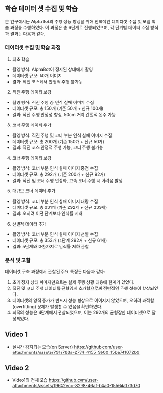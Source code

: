 ## 학습 데이터 셋 수집 및 학습
본 연구에서는 AlphaBot의 주행 성능 향상을 위해 반복적인 데이터셋 수집 및 모델 학습 과정을 수행하였다. 이 과정은 총 6단계로 진행되었으며, 각 단계별 데이터 수집 방식과 결과는 다음과 같다.

### 데이터셋 수집 및 학습 과정
1. 최초 학습
* 촬영 방식: AlphaBot이 정지된 상태에서 촬영
* 데이터셋 규모: 50개 이미지
* 결과: 직진 코스에서 안정적 주행 불가능

2. 직진 주행 데이터 보강
* 촬영 방식: 직진 주행 중 인식 실패 이미지 수집
* 데이터셋 규모: 총 150개 (기존 50개 + 신규 100개)
* 결과: 직진 주행 안정성 향상, 50cm 거리 간헐적 완주 가능
  
3. 코너 주행 데이터 추가
* 촬영 방식: 직진 주행 및 코너 부분 인식 실패 이미지 수집
* 데이터셋 규모: 총 200개 (기존 150개 + 신규 50개)
* 결과: 직진 코스 안정적 주행 가능, 코너 주행 불가능

4. 코너 주행 데이터 보강
* 촬영 방식: 코너 부분 인식 실패 이미지 중점 수집
* 데이터셋 규모: 총 292개 (기존 200개 + 신규 92개)
* 결과: 직진 및 코너 주행 안정화, 고속 코너 주행 시 어려움 발생

5. 대규모 코너 데이터 추가
* 촬영 방식: 코너 부분 인식 실패 이미지 대량 수집
* 데이터셋 규모: 총 631개 (기존 292개 + 신규 339개)
* 결과: 오히려 이전 단계보다 인식률 저하

6. 선별적 데이터 추가
* 촬영 방식: 코너 부분 인식 실패 이미지 선별 수집
* 데이터셋 규모: 총 353개 (4단계 292개 + 신규 61개)
* 결과: 5단계와 마찬가지로 인식률 저하 관찰

### 분석 및 고찰
데이터셋 구축 과정에서 관찰된 주요 특징은 다음과 같다:
1. 초기 정지 상태 이미지만으로는 실제 주행 상황 대응에 한계가 있었다.
2. 직진 및 코너 주행 데이터를 균형있게 추가함으로써 전반적인 주행 성능이 향상되었다.
3. 데이터셋의 양적 증가가 반드시 성능 향상으로 이어지지 않았으며, 오히려 과적합(overfitting) 문제가 발생할 수 있음을 확인하였다.
4. 최적의 성능은 4단계에서 관찰되었으며, 이는 292개의 균형잡힌 데이터셋으로 달성되었다.

## Video 1
* 실시간 감지되는 모습(on Server)
https://github.com/user-attachments/assets/791a788a-2774-4155-9b00-15ba741872b9

## Video 2
* Video1의 전체 모습
https://github.com/user-attachments/assets/19642ecc-8298-46af-b4a0-1556da173d70
